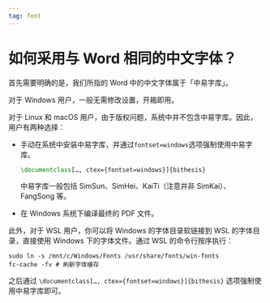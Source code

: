```yaml
---
tag: font
---
```


# 如何采用与 Word 相同的中文字体？

首先需要明确的是，我们所指的 Word 中的中文字体属于「中易字库」。

对于 Windows 用户，一般无需修改设置，开箱即用。

对于 Linux 和 macOS 用户，由于版权问题，系统中并不包含中易字库。因此，用户有两种选择：

- 手动在系统中安装中易字库，并通过`fontset=windows`选项强制使用中易字库。

  ```latex
  \documentclass[…, ctex={fontset=windows}]{bithesis}
  ```

  中易字库一般包括 SimSun、SimHei、KaiTi（注意并非 SimKai）、FangSong 等。

- 在 Windows 系统下编译最终的 PDF 文件。

此外，对于 WSL 用户，你可以将 Windows 的字体目录软链接到 WSL 的字体目录，直接使用 Windows 下的字体文件。通过 WSL 的命令行按序执行：

```shell
sudo ln -s /mnt/c/Windows/Fonts /usr/share/fonts/win-fonts
fc-cache -fv # 刷新字体缓存
```

之后通过 `\documentclass[…, ctex={fontset=windows}]{bithesis}` 选项强制使用中易字库即可。
